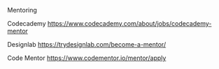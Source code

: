 Mentoring

Codecademy
https://www.codecademy.com/about/jobs/codecademy-mentor

Designlab
https://trydesignlab.com/become-a-mentor/

Code Mentor
https://www.codementor.io/mentor/apply
